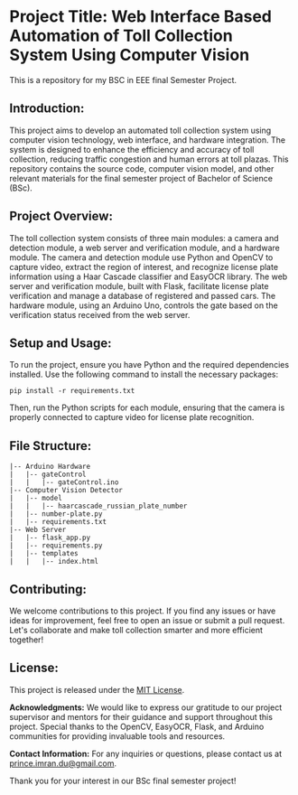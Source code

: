 # Project Title: Web Interface Based Automation of Toll Collection System Using Computer Vision

This is a repository for my BSC in EEE final Semester Project.

## **Introduction:**

This project aims to develop an automated toll collection system using computer
vision technology, web interface, and hardware integration. The system is
designed to enhance the efficiency and accuracy of toll collection, reducing
traffic congestion and human errors at toll plazas. This repository contains the
source code, computer vision model, and other relevant materials for the final
semester project of Bachelor of Science (BSc).

## **Project Overview:**

The toll collection system consists of three main modules: a camera and
detection module, a web server and verification module, and a hardware module.
The camera and detection module use Python and OpenCV to capture video, extract
the region of interest, and recognize license plate information using a Haar
Cascade classifier and EasyOCR library. The web server and verification module,
built with Flask, facilitate license plate verification and manage a database of
registered and passed cars. The hardware module, using an Arduino Uno, controls
the gate based on the verification status received from the web server.

## **Setup and Usage:**

To run the project, ensure you have Python and the required dependencies
installed. Use the following command to install the necessary packages:

```
pip install -r requirements.txt
```

Then, run the Python scripts for each module, ensuring that the camera is
properly connected to capture video for license plate recognition.

## **File Structure:**

```
|-- Arduino Hardware
|   |-- gateControl
|   |   |-- gateControl.ino
|-- Computer Vision Detector
|   |-- model
|   |   |-- haarcascade_russian_plate_number
|   |-- number-plate.py
|   |-- requirements.txt
|-- Web Server
|   |-- flask_app.py
|   |-- requirements.py
|   |-- templates
|   |   |-- index.html
```

## **Contributing:**

We welcome contributions to this project. If you find any issues or have ideas
for improvement, feel free to open an issue or submit a pull request. Let's
collaborate and make toll collection smarter and more efficient together!

## **License:**

This project is released under the [MIT License](LICENSE).

**Acknowledgments:** We would like to express our gratitude to our project
supervisor and mentors for their guidance and support throughout this project.
Special thanks to the OpenCV, EasyOCR, Flask, and Arduino communities for
providing invaluable tools and resources.

**Contact Information:** For any inquiries or questions, please contact us at
prince.imran.du@gmail.com.

Thank you for your interest in our BSc final semester project!
